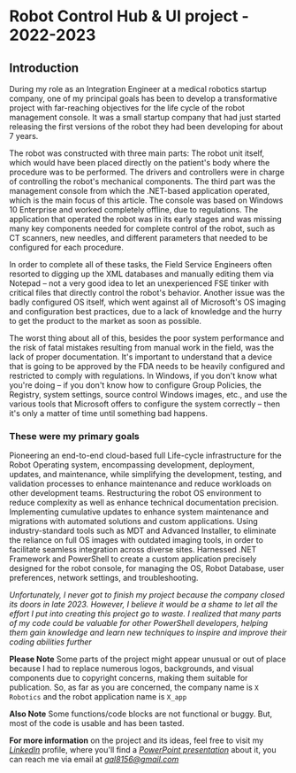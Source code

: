 # Robot Control Hub & UI project - 2022-2023
## Introduction
During my role as an Integration Engineer at a medical robotics startup company, one of my principal goals has been to develop a transformative project with far-reaching objectives for the life cycle of the robot management console. It was a small startup company that had just started releasing the first versions of the robot they had been developing for about 7 years.

The robot was constructed with three main parts: The robot unit itself, which would have been placed directly on the patient's body where the procedure was to be performed. The drivers and controllers were in charge of controlling the robot's mechanical components. The third part was the management console from which the .NET-based application operated, which is the main focus of this article. The console was based on Windows 10 Enterprise and worked completely offline, due to regulations. The application that operated the robot was in its early stages and was missing many key components needed for complete control of the robot, such as CT scanners, new needles, and different parameters that needed to be configured for each procedure.

In order to complete all of these tasks, the Field Service Engineers often resorted to digging up the XML databases and manually editing them via Notepad – not a very good idea to let an unexperienced FSE tinker with critical files that directly control the robot's behavior. Another issue was the badly configured OS itself, which went against all of Microsoft's OS imaging and configuration best practices, due to a lack of knowledge and the hurry to get the product to the market as soon as possible.

The worst thing about all of this, besides the poor system performance and the risk of fatal mistakes resulting from manual work in the field, was the lack of proper documentation. It's important to understand that a device that is going to be approved by the FDA needs to be heavily configured and restricted to comply with regulations. In Windows, if you don't know what you're doing – if you don't know how to configure Group Policies, the Registry, system settings, source control Windows images, etc., and use the various tools that Microsoft offers to configure the system correctly – then it's only a matter of time until something bad happens. 

### These were my primary goals
Pioneering an end-to-end cloud-based full Life-cycle infrastructure for the Robot Operating system, encompassing development, deployment, updates, and maintenance, while simplifying the development, testing, and validation processes to enhance maintenance and reduce workloads on other development teams.
Restructuring the robot OS environment to reduce complexity as well as enhance technical documentation precision.
Implementing cumulative updates to enhance system maintenance and migrations with automated solutions and custom applications. Using industry-standard tools such as MDT and Advanced Installer, to eliminate the reliance on full OS images with outdated imaging tools, in order to facilitate seamless integration across diverse sites.
Harnessed .NET Framework and PowerShell to create a custom application precisely designed for the robot console, for managing the OS, Robot Database, user preferences, network settings, and troubleshooting.

*Unfortunately, I never got to finish my project because the company closed its doors in late 2023. However, I believe it would be a shame to let all the effort I put into creating this project go to waste. I realized that many parts of my code could be valuable for other PowerShell developers, helping them gain knowledge and learn new techniques to inspire and improve their coding abilities further*  

**Please Note** Some parts of the project might appear unusual or out of place because I had to replace numerous logos, backgrounds, and visual components due to copyright concerns, making them suitable for publication.
So, as far as you are concerned, the company name is ```X Robotics``` and the robot application name is ```X_app```

**Also Note** Some functions/code blocks are not functional or buggy. But, most of the code is usable and has been tasted.

**For more information** on the project and its ideas, feel free to visit my *[LinkedIn](https://www.linkedin.com/in/gal-rozman/)* profile, where you'll find a *[PowerPoint presentation](https://www.linkedin.com/in/gal-rozman/overlay/1635539223012/single-media-viewer/?type=DOCUMENT&profileId=ACoAADb0dEgB0XA9XqaC5tDpiGjRjleHqSenoq8)* about it, you can reach me via email at *gal8156@gmail.com*
